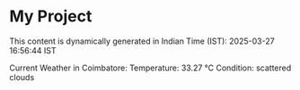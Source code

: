 # My Project

This content is dynamically generated in Indian Time (IST): 2025-03-27 16:56:44 IST


Current Weather in Coimbatore:
Temperature: 33.27 °C
Condition: scattered clouds
